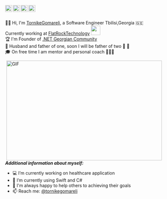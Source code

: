 <a href="https://discord.gg/BVqsu48v">
  <img align="left" alt="Tornike's Discord" width="22px" src="https://cdn.jsdelivr.net/npm/simple-icons@v3/icons/discord.svg" />
</a>
<a href="https://twitter.com/tornikegomareli">
  <img align="left" alt="Tornike Gomareli | Twitter" width="22px" src="https://cdn.jsdelivr.net/npm/simple-icons@v3/icons/twitter.svg" />
</a>
<a href="https://www.linkedin.com/in/tornikegomareli/">
  <img align="left" alt="Tornike's LinkdeIN" width="22px" src="https://cdn.jsdelivr.net/npm/simple-icons@v3/icons/linkedin.svg" />
</a>
<a href="https://www.instagram.com/gomarelit/">
  <img align="left" alt="Tornike's Instagram" width="22px" src="https://cdn.jsdelivr.net/npm/simple-icons@v3/icons/instagram.svg" />
</a>

<br>



<br> 👩‍🚀 Hi, I'm [TornikeGomareli](https://twitter.com/tornikegomareli), a Software Engineer Tbilisi,Georgia 🇬🇪 Currently working at <a href="https://www.flatrocktech.com/">FlatRockTechnology</a> <img src="https://media.giphy.com/media/WUlplcMpOCEmTGBtBW/giphy.gif" width="30"> <br>🏆 I'm Founder of [.NET Georgian Community](https://www.facebook.com/groups/375863892826868) <br>🏡 Husband and father of one, soon I will be father of two 👶 👶 
<br>🎓 On free time I am mentor and personal coach 👨🏽‍💼 </em></p>


  <img align="right" alt="GIF" src="https://i2.wp.com/allhtaccess.info/wp-content/uploads/2018/03/programming.gif?fit=1281%2C716&ssl=1" width="500" height="320" />

***Additional information about myself:***

- 💻 I’m currently working on healthcare application
- 🌱 I’m currently using Swift and C#
- 💬 I'm always happy to help others to achieving their goals
- 📫 Reach me: [@tornikegomareli](https://twitter.com/tornikegomareli)
